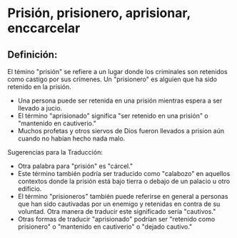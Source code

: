 # Prisión, prisionero, aprisionar, enccarcelar

## Definición: 

El témino "prisión" se refiere a un lugar donde los criminales son retenidos como castigo por sus crímenes.  Un "prisionero" es alguien que ha sido retenido en la prisión.

* Una persona puede ser retenida en una prisión mientras espera a ser llevado a jucio.
* El término "aprisionado" significa "ser retenido en una prisión" o  "mantenido en cautiverio."
* Muchos profetas y otros siervos de Dios fueron llevados a prision aún cuando no habían hecho nada malo.

Sugerencias para la Traducción:

* Otra palabra para "prisión" es "cárcel."
* Este término también podría ser traducido como "calabozo" en aquellos contextos donde la prisión está bajo tierra o debajo de un palacio u otro edificio.
* El término "prisioneros" también puede referirse en general a personas que han sido cautivadas por un enemigo y retenidas en contra de su voluntad.  Otra manera de traducir este significado sería "cautivos."
* Otras formas de traducir "aprisionado" podrían ser "retenido como prisionero" o "mantenido en cautiverio" o "dejado cautivo."

